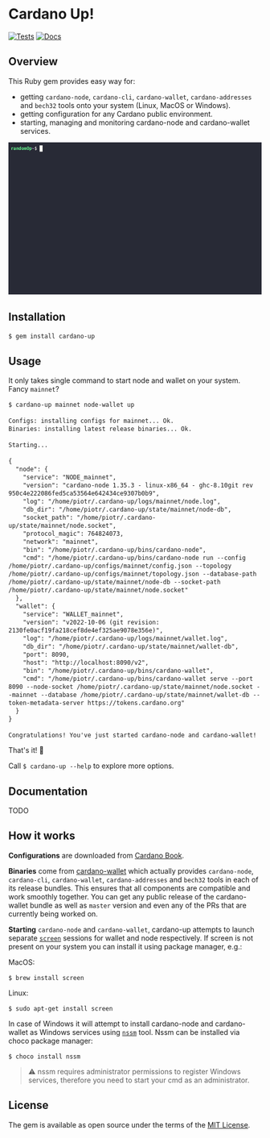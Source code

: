 # Cardano Up!

[![Tests](https://github.com/piotr-iohk/cardano-up/actions/workflows/tests.yml/badge.svg)](https://github.com/piotr-iohk/cardano-up/actions/workflows/tests.yml)
[![Docs](https://github.com/piotr-iohk/cardano-up/actions/workflows/docs.yml/badge.svg)](https://github.com/piotr-iohk/cardano-up/actions/workflows/docs.yml)

## Overview

This Ruby gem provides easy way for:
 - getting `cardano-node`, `cardano-cli`, `cardano-wallet`, `cardano-addresses` and `bech32` tools onto your system (Linux, MacOS or Windows).
 - getting configuration for any Cardano public environment.
 - starting, managing and monitoring cardano-node and cardano-wallet services.

<img src="cardano-up.gif" />

## Installation

    $ gem install cardano-up

## Usage

It only takes single command to start node and wallet on your system. Fancy `mainnet`?

    $ cardano-up mainnet node-wallet up

    Configs: installing configs for mainnet... Ok.
    Binaries: installing latest release binaries... Ok.

    Starting...

    {
      "node": {
        "service": "NODE_mainnet",
        "version": "cardano-node 1.35.3 - linux-x86_64 - ghc-8.10git rev 950c4e222086fed5ca53564e642434ce9307b0b9",
        "log": "/home/piotr/.cardano-up/logs/mainnet/node.log",
        "db_dir": "/home/piotr/.cardano-up/state/mainnet/node-db",
        "socket_path": "/home/piotr/.cardano-up/state/mainnet/node.socket",
        "protocol_magic": 764824073,
        "network": "mainnet",
        "bin": "/home/piotr/.cardano-up/bins/cardano-node",
        "cmd": "/home/piotr/.cardano-up/bins/cardano-node run --config /home/piotr/.cardano-up/configs/mainnet/config.json --topology /home/piotr/.cardano-up/configs/mainnet/topology.json --database-path /home/piotr/.cardano-up/state/mainnet/node-db --socket-path /home/piotr/.cardano-up/state/mainnet/node.socket"
      },
      "wallet": {
        "service": "WALLET_mainnet",
        "version": "v2022-10-06 (git revision: 2130fe0acf19fa218cef8de4ef325ae9078e356e)",
        "log": "/home/piotr/.cardano-up/logs/mainnet/wallet.log",
        "db_dir": "/home/piotr/.cardano-up/state/mainnet/wallet-db",
        "port": 8090,
        "host": "http://localhost:8090/v2",
        "bin": "/home/piotr/.cardano-up/bins/cardano-wallet",
        "cmd": "/home/piotr/.cardano-up/bins/cardano-wallet serve --port 8090 --node-socket /home/piotr/.cardano-up/state/mainnet/node.socket --mainnet --database /home/piotr/.cardano-up/state/mainnet/wallet-db --token-metadata-server https://tokens.cardano.org"
      }
    }

    Congratulations! You've just started cardano-node and cardano-wallet!

That's it! 🎉

Call `$ cardano-up --help` to explore more options.

## Documentation
TODO

## How it works

**Configurations** are downloaded from [Cardano Book](https://book.world.dev.cardano.org/environments.html).

**Binaries** come from [cardano-wallet](https://github.com/input-output-hk/cardano-wallet) which actually provides `cardano-node`, `cardano-cli`, `cardano-wallet`, `cardano-addresses` and `bech32` tools in each of its release bundles. This ensures that all components are compatible and work smoothly together. You can get any public release of the cardano-wallet bundle as well as `master` version and even any of the PRs that are currently being worked on.

**Starting** `cardano-node` and `cardano-wallet`,  cardano-up attempts to launch separate [`screen`](https://www.gnu.org/software/screen/) sessions for wallet and node respectively. If screen is not present on your system you can install it using package manager, e.g.:

MacOS:

    $ brew install screen

Linux:

    $ sudo apt-get install screen

In case of Windows it will attempt to install cardano-node and cardano-wallet as Windows services using [`nssm`](https://nssm.cc/) tool. Nssm can be installed via choco package manager:

    $ choco install nssm

> :warning: nssm requires administrator permissions to register Windows services, therefore you need to start your cmd as an administrator.

## License

The gem is available as open source under the terms of the [MIT License](https://opensource.org/licenses/MIT).
